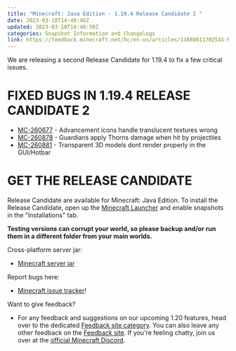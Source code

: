 ```yaml
---
title: "Minecraft: Java Edition - 1.19.4 Release Candidate 2 "
date: 2023-03-10T14:40:46Z
updated: 2023-03-10T14:40:50Z
categories: Snapshot Information and Changelogs
link: https://feedback.minecraft.net/hc/en-us/articles/13880811702541-Minecraft-Java-Edition-1-19-4-Release-Candidate-2-
---
```


We are releasing a second Release Candidate for 1.19.4 to fix a few critical issues.

# FIXED BUGS IN 1.19.4 RELEASE CANDIDATE 2

- [MC-260677](https://bugs.mojang.com/browse/MC-260677) - Advancement icons handle translucent textures wrong
- [MC-260878](https://bugs.mojang.com/browse/MC-260878) - Guardians apply Thorns damage when hit by projectiles
- [MC-260881](https://bugs.mojang.com/browse/MC-260881) - Transparent 3D models dont render properly in the GUI/Hotbar

# GET THE RELEASE CANDIDATE

Release Candidate are available for Minecraft: Java Edition. To install the Release Candidate, open up the [Minecraft Launcher](https://www.minecraft.net/download.html) and enable snapshots in the "Installations" tab.

**Testing versions can corrupt your world, so please backup and/or run them in a different folder from your main worlds.**

Cross-platform server jar:

- [Minecraft server jar](https://piston-data.mojang.com/v1/objects/8abd7d9568385ade54cdd8bf77306e637482711b/server.jar)

Report bugs here:

- [Minecraft issue tracker](https://bugs.mojang.com/projects/MC/summary)!

Want to give feedback?

- For any feedback and suggestions on our upcoming 1.20 features, head over to the dedicated [Feedback site category](https://aka.ms/MC120Feedback). You can also leave any other feedback on the [Feedback site](https://aka.ms/JavaSnapshotFeedback). If you're feeling chatty, join us over at the [official Minecraft Discord](https://discordapp.com/invite/minecraft).
